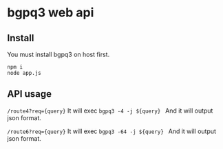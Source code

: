 # bgpq3 web api
## Install
You must install bgpq3 on host first.
```
npm i
node app.js
```
## API usage
``/route4?req={query}``
It will exec ``bgpq3 -4 -j ${query} `` 
And it will output json format.

``/route6?req={query}``
It will exec ``bgpq3 -64 -j ${query} `` 
And it will output json format.
